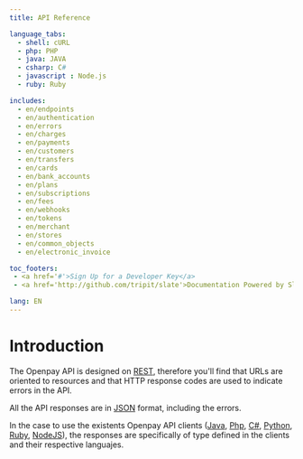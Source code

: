 ```yaml
---
title: API Reference

language_tabs:
  - shell: cURL
  - php: PHP
  - java: JAVA
  - csharp: C#
  - javascript : Node.js
  - ruby: Ruby

includes:
  - en/endpoints
  - en/authentication
  - en/errors
  - en/charges
  - en/payments
  - en/customers
  - en/transfers
  - en/cards
  - en/bank_accounts
  - en/plans
  - en/subscriptions
  - en/fees
  - en/webhooks
  - en/tokens
  - en/merchant
  - en/stores
  - en/common_objects
  - en/electronic_invoice

toc_footers:
 - <a href='#'>Sign Up for a Developer Key</a>
 - <a href='http://github.com/tripit/slate'>Documentation Powered by Slate</a>

lang: EN
---
```


# Introduction

The Openpay API is designed on [REST](http://es.wikipedia.org/wiki/Representational_State_Transfer),  therefore you'll find that URLs are oriented to resources and that HTTP response codes are used to indicate errors in the API.

All the API responses are in [JSON](http://www.json.org/) format, including the errors.

In the case to use the existents Openpay API clients ([Java](https://github.com/open-pay/openpay-java), [Php](https://github.com/open-pay/openpay-php), [C#](https://github.com/open-pay/openpay-dotnet), [Python](https://github.com/open-pay/openpay-python), [Ruby](https://github.com/open-pay/openpay-ruby), [NodeJS](https://github.com/open-pay/openpay-node)), the responses are specifically of type defined in the clients and their respective languajes.
